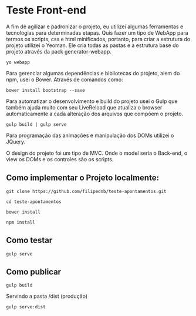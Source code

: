Teste Front-end
===============
A fim de agilizar e padronizar o projeto, eu utilizei algumas ferramentas e tecnologias para determinadas etapas.
Quis fazer um tipo de WebApp para termos os scripts, css e html minificados, portanto, para criar a estrutura do projeto utilizei o Yeoman. Ele cria todas as pastas e a estrutura base do projeto através da pack generator-webapp. 
```
yo webapp
```

Para gerenciar algumas dependências e bibliotecas do projeto, alem do npm, usei o Bower. Através de comandos como: 
```
bower install bootstrap --save
```

Para automatizar o desenvolvimento e build do projeto usei o Gulp que também ajuda muito com seu LiveReload que atualiza o browser automaticamente a cada alteração dos arquivos que compõem o projeto.
```
gulp build | gulp serve 
```

Para programação das animações e manipulação dos DOMs utilizei o JQuery.

O design do projeto foi um tipo de MVC. Onde o model seria o Back-end, o view os DOMs e os controles são os scripts.

Como implementar o Projeto localmente:
-----------
```
git clone https://github.com/filipednb/teste-apontamentos.git
```
```
cd teste-apontamentos
```
```
bower install
```

```
npm install
```

Como testar
------------
```
gulp serve
```

Como publicar
------------

```
gulp build
```

Servindo a pasta /dist (produção)
```
gulp serve:dist
```

